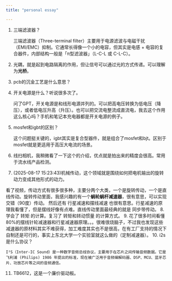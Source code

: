 ```yaml
---
title: "personal essay"

---
```


1. 三端滤波器？

    三端滤波器（Three-terminal filter）主要用于电源滤波与电磁干扰（EMI/EMC）抑制。它通常长得像一个小的电容，但其实是电感 + 电容的复合器件，内部结构一般是「π型滤波器」（L-C-L 或 C-L-C）。
2. 光耦，就是起到电路隔离的作用，但让信号可以通过光的方式传递。可以理解为**光桥**。
3. pcb的沉金工艺是什么意思？
4. 开关电源是什么？听说很多次了。
    
    问了GPT，开关电源是和线形电源并列的。可以把高电压转换为低电压（降压），或者低电压升高（升压）。也可以把交流电整流成直流电，我去这个作用这么核心吗？手机和笔记本充电器都是开关电源的例子。
5. mosfet和igbt的区别？
    
    这个问题挺关键的，igbt其实是复合型器件，就是组合了mosfet和bjt。区别于mosfet就是更适用于高压大电流的场景。
6. 线扫相机，我稍微看了一下这个的介绍，优点就是拍出来的精度会很高。常用于流水线产品检测。
7. (2025-08-17 15:23:43)机械传动，这个领域就是围绕如何把电机输出的旋转动力变成其他形式的动力。

看了视频，传动方式有很多很多种，主要分两个大类，一个是旋转传动，一个是直线传动。旋转传动里面，我感兴趣的有一个**蜗轮蜗杆减速器**，很有意思，可以实现交错（90度）传动。
然后还有 行星减速和摆线减速 也很有意思。行星减速的原理我看懂了，但是摆线好像有点难。直线传动里面最经典的就是 同步带传动。
8. 学会了 转矩 的计算。复习了 转矩和转动惯量 的计算方式。
9. 花了很多时间看懂80%的摆线针轮减速器和行星减速器原理。。。很难很烧脑子，不过我也发现这些减速器的原材料其实不难获得，加工难度其实也不是很高，在有工厂支持的情况下自制还是可行的，事实上东北大学一个实验室就这么做的（定制减速器）。
10. i2s是什么协议？

    I²S（Inter-IC Sound）是一种数字音频总线协议，主要用于在芯片之间传输音频数据。它是 飞利浦 (Philips) 1986 年提出的标准，现在被广泛用于音频编解码器、DSP、MCU、蓝牙芯片、功放芯片等之间的音频通信。
11. TB6612，这是一个廉价驱动板。